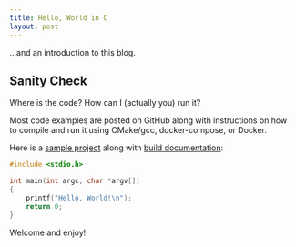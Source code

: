 ```yaml
---
title: Hello, World in C
layout: post
---
```


...and an introduction to this blog.

## Sanity Check

Where is the code? How can I (actually you) run it?

Most code examples are posted on GitHub along with instructions on how to
compile and run it using CMake/gcc, docker-compose, or Docker.

Here is a [sample project](https://github.com/KevinWMatthews/c-hello_world/)
along with [build documentation](https://kevinwmatthews.github.io/c-hello_world/):

```C
#include <stdio.h>

int main(int argc, char *argv[])
{
    printf("Hello, World!\n");
    return 0;
}
```

Welcome and enjoy!
